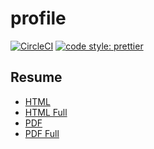 # profile

[![CircleCI](https://circleci.com/gh/HiromiShikata/profile.svg?style=svg)](https://circleci.com/gh/HiromiShikata/profile)
[![code style: prettier](https://img.shields.io/badge/code_style-prettier-ff69b4.svg?style=flat-square)](https://github.com/prettier/prettier)

## Resume

- [HTML](https://276-233568510-gh.circle-artifacts.com/0/resume/HiromiShikata.html)
- [HTML Full](https://276-233568510-gh.circle-artifacts.com/0/resume/HiromiShikata.full.html)
- [PDF](https://276-233568510-gh.circle-artifacts.com/0/resume/HiromiShikata.pdf)
- [PDF Full](https://276-233568510-gh.circle-artifacts.com/0/resume/HiromiShikata.full.pdf)
